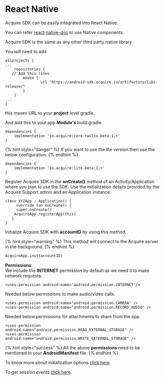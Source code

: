 # React Native

Acquire SDK can be easily integrated into React Native.

You can refer [react-native-doc](https://reactnative.dev/docs/native-modules-android) to use Native components. 

Acquire SDK is the same as any other third party native library 

You will need to add

```text
allprojects {
...
    repositories {
   // Add this lines
        maven {
                url "https://android-sdk.acquire.io/artifactory/libs-release/"
        }
    }
...
}
```

this maven URL to your **project** level gradle.

And add this to your app **Module's** build.gradle

```text
dependencies {
    implementation 'io.acquire:core-twilio-beta:1.+'
}
```

{% hint style="danger" %}
If you want to use the lite version then use the below configuration.
{% endhint %}

```text
dependencies {
    implementation 'io.acquire:lite-beta:1.+'
}
```

Register Acquire SDK in the **onCreate\(\)** method of an Activity/Application where you plan to use the SDK. Use the initialization details provided by the Acquire Support admin and an Application instance:

```text
class XYZApp : Application() {
     override fun onCreate() {
     super.onCreate()
    AcquireApp.registerApp(this)
   }
}
```

Initialize Acquire SDK with **accountID** by using this method. 

{% hint style="warning" %}
This method will connect to the Acquire server in the background.
{% endhint %}

```javascript
AcquireApp.init(accountID)
```

**Permissions**   
We include the **INTERNET** permission by default as we need it to make network requests:

```text
<uses-permission android:name="android.permission.INTERNET"/>
```



Needed below permissions to make audio/video calls.

```text
<uses-permission android:name="android.permission.CAMERA" />
<uses-permission android:name="android.permission.RECORD_AUDIO" />
```

Needed below permissions for attachments to share from the app.

```text
<uses-permission android:name="android.permission.READ_EXTERNAL_STORAGE" />
<uses-permission android:name="android.permission.WRITE_EXTERNAL_STORAGE" />
```

{% hint style="success" %}
All the above **permissions** need to be mentioned in your **AndroidManifest** file.
{% endhint %}

To know more about initialization options [click here](acquire-apis.md). 

To get session events [click here](acquire-delegates.md). 

